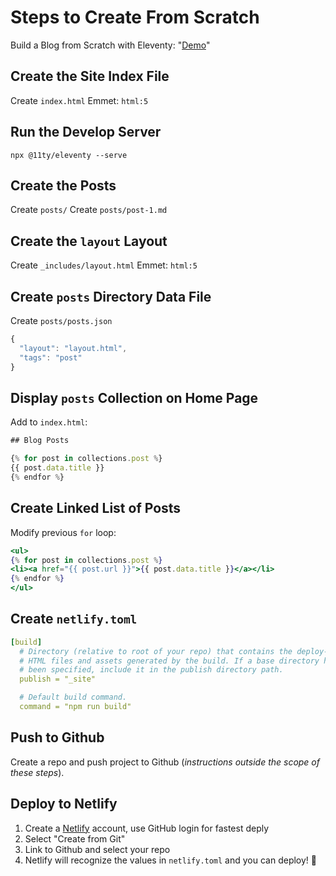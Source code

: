 # Steps to Create From Scratch

Build a Blog from Scratch with Eleventy: "[Demo](https://11ty-scratch-blog.netlify.com)"

## Create the Site Index File

Create `index.html`
Emmet: `html:5`

## Run the Develop Server

`npx @11ty/eleventy --serve`

## Create the Posts

Create `posts/`
Create `posts/post-1.md`


## Create the `layout` Layout

Create `_includes/layout.html`
Emmet: `html:5`

## Create `posts` Directory Data File

Create `posts/posts.json`

```jsx
{
  "layout": "layout.html",
  "tags": "post"
}
```

## Display `posts` Collection on Home Page

Add to `index.html`:

```jsx
## Blog Posts

{% for post in collections.post %}
{{ post.data.title }}
{% endfor %}
```

## Create Linked List of Posts

Modify previous `for` loop:

```jsx
<ul>
{% for post in collections.post %}
<li><a href="{{ post.url }}">{{ post.data.title }}</a></li>
{% endfor %}
</ul>
```

## Create `netlify.toml`

```yaml
[build]
  # Directory (relative to root of your repo) that contains the deploy-ready
  # HTML files and assets generated by the build. If a base directory has
  # been specified, include it in the publish directory path.
  publish = "_site"

  # Default build command.
  command = "npm run build"
```

## Push to Github

Create a repo and push project to Github (_instructions outside the scope of these steps_).

## Deploy to Netlify

1. Create a [Netlify](https://netlify.com) account, use GitHub login for fastest deply
1. Select "Create from Git"
1. Link to Github and select your repo
1. Netlify will recognize the values in `netlify.toml` and you can deploy! 🎉